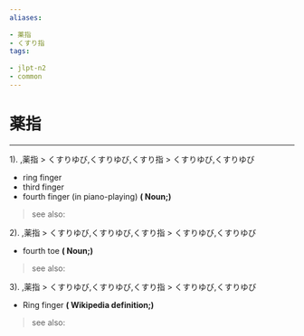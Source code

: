 ```yaml
---
aliases:
    
- 薬指
- くすり指
tags:
    
- jlpt-n2
- common
---
```


# 薬指
---
1).
,薬指 > くすりゆび,くすりゆび,くすり指 > くすりゆび,くすりゆび

- ring finger
- third finger
- fourth finger (in piano-playing)
**( Noun;)**
> see also: 
            
2).
,薬指 > くすりゆび,くすりゆび,くすり指 > くすりゆび,くすりゆび

- fourth toe
**( Noun;)**
> see also: 
            
3).
,薬指 > くすりゆび,くすりゆび,くすり指 > くすりゆび,くすりゆび

- Ring finger
**( Wikipedia definition;)**
> see also: 
            